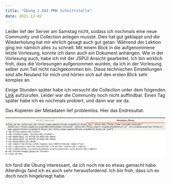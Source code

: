 ```yaml
---
title: "Übung 2 OAI-PMH Schnittstelle"
date: 2021-12-02
---
```



Leider lief der Server am Samstag nicht, sodass ich nochmals eine neue Community und Collection anlegen musste. Dies hat gut geklappt und die Wiederholung hat mir ehrlich gesagt auch gut getan. Während der Lektion ging mir nämlich alles zu schnell. Mit einem Blick in die aufgenommene letzte Vorlesung, konnte ich dann auch ein Dokument anhängen. Wie in der Vorlesung auch, habe ich mit der JSPUI Ansicht gearbeitet. Ich bin wirklich froh, dass die Vorlesungen aufgenommen wurden, da ich in der Vorlesung selber zum Teil nicht nachgekommen bin. Diese technischen Einstellungen sind alle Neuland für mich und hörten sich auf den ersten Blick sehr komplex an.

Einige Stunden später habe ich versucht die Collection unter dem folgenden [Link](http://demo.dspace.org/oai/request?verb=ListSets) aufzurufen. Leider war die Community noch nicht auffindbar. Einen Tag später habe ich es nochmals probiert, und dann war sie da. 

Das Kopieren der Metadaten lief problemlos. Hier das Endresultat:

![Dspace](https://raw.githubusercontent.com/slunz/Lerntagebuch-BAIN/master/pictures/MetdatenDspace.png)


Ich fand die Übung interessant, da ich noch nie so etwas gemacht habe. Allerdings fand ich es auch sehr herausfordernd. Ich bin froh, dass ich es doch noch hingekriegt habe.


